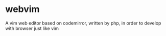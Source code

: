 # webvim
A vim web editor based on codemirror, written by php, in order to develop with browser just like vim
